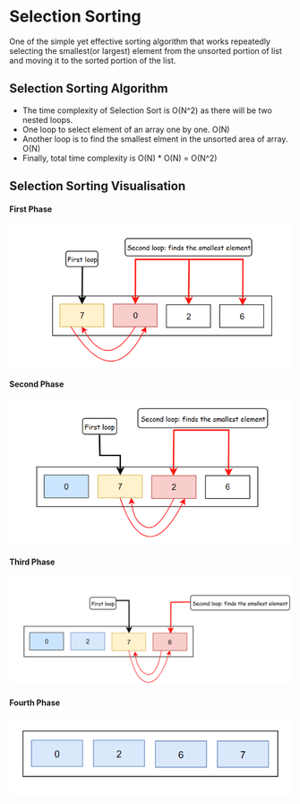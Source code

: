 # Selection Sorting 

One of the simple yet effective sorting algorithm that works repeatedly selecting the smallest(or largest) element from the unsorted portion of list and moving it to the sorted portion of the list. 

## Selection Sorting Algorithm 

* The time complexity of Selection Sort is O(N^2) as there will be two nested loops.
* One loop to select element of an array one by one. O(N) 
* Another loop is to find the smallest elment in the unsorted area of array. O(N)
* Finally, total time complexity is O(N) * O(N) = O(N^2)

## Selection Sorting Visualisation   

#### First Phase
![Selection Sort](selectionSort.png)

#### Second Phase
![Selection Sort](selectionSort2.png)

#### Third Phase
![Selection Sort](selectionSort3.png)

#### Fourth Phase
![Selection Sort](selectionSort4.png)